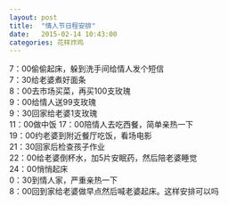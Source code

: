 ```yaml
---
layout: post
title:  "情人节日程安排"
date:   2015-02-14 10:43:00
categories: 花样炸鸡
---
```


7：00偷偷起床，躲到洗手间给情人发个短信  
7：30给老婆煮好面条  
8：00去市场买菜，再买100支玫瑰  
9：00给情人送99支玫瑰  
9：30回家给老婆1支玫瑰  
11：00做中饭 
17：00陪情人去吃西餐，简单亲热一下  
19：00约老婆到附近餐厅吃饭，看场电影  
21：30回家后检查孩子作业  
22：00给老婆倒杯水，加5片安眠药，然后陪老婆睡觉  
24：00悄悄起床  
0：30到情人家，严重亲热一下  
8：00回到家给老婆做早点然后喊老婆起床。这样安排可以吗
